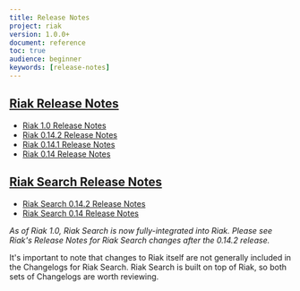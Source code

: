```yaml
---
title: Release Notes
project: riak
version: 1.0.0+
document: reference
toc: true
audience: beginner
keywords: [release-notes]
---
```


## [Riak Release Notes](https://github.com/basho/riak/tree/master/releasenotes)

* [Riak 1.0 Release Notes](https://github.com/basho/riak/blob/1.0/RELEASE-NOTES.org)
* [Riak 0.14.2 Release Notes](https://github.com/basho/riak/blob/riak-0.14/RELEASE-NOTES)
* [Riak 0.14.1 Release Notes](https://github.com/basho/riak/blob/riak-0.14/releasenotes/riak-0.14.1.txt)
* [Riak 0.14 Release Notes](https://github.com/basho/riak/blob/master/releasenotes/riak-0.14.0.txt)

## [Riak Search Release Notes](https://github.com/basho/riak_search/tree/master/releasenotes)

* [Riak Search 0.14.2 Release Notes](https://github.com/basho/riak_search/blob/riak_search-0.14/RELEASE-NOTES)
* [Riak Search 0.14 Release Notes](https://github.com/basho/riak_search/blob/riak_search-0.14/releasenotes/riak_search-0.14.0.txt)

_As of Riak 1.0, Riak Search is now fully-integrated into Riak. Please see Riak's Release Notes for Riak Search changes after the 0.14.2 release._

<div class="info">
It's important to note that changes to Riak itself are not generally included in the Changelogs for Riak Search.  Riak Search is built on top of Riak, so both sets of Changelogs are worth reviewing.
</div>
